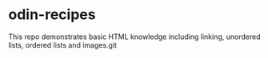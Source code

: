 # odin-recipes
This repo demonstrates basic HTML knowledge including linking, unordered lists, ordered lists and images.git